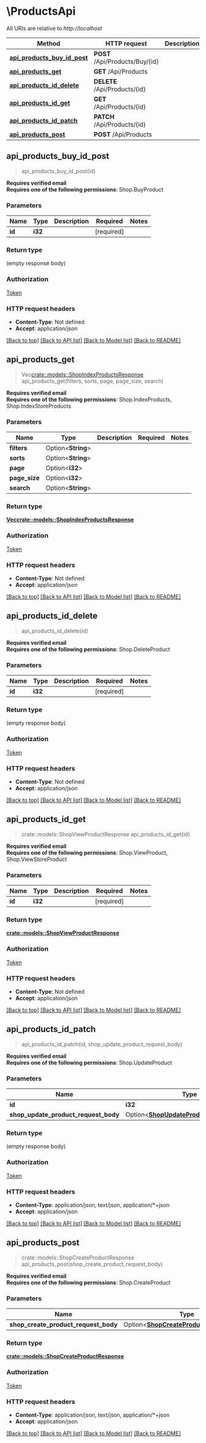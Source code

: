 # \ProductsApi

All URIs are relative to *http://localhost*

Method | HTTP request | Description
------------- | ------------- | -------------
[**api_products_buy_id_post**](ProductsApi.md#api_products_buy_id_post) | **POST** /Api/Products/Buy/{id} | 
[**api_products_get**](ProductsApi.md#api_products_get) | **GET** /Api/Products | 
[**api_products_id_delete**](ProductsApi.md#api_products_id_delete) | **DELETE** /Api/Products/{id} | 
[**api_products_id_get**](ProductsApi.md#api_products_id_get) | **GET** /Api/Products/{id} | 
[**api_products_id_patch**](ProductsApi.md#api_products_id_patch) | **PATCH** /Api/Products/{id} | 
[**api_products_post**](ProductsApi.md#api_products_post) | **POST** /Api/Products | 



## api_products_buy_id_post

> api_products_buy_id_post(id)


<b>Requires verified email</b><br><b>Requires one of the following permissions</b>: Shop.BuyProduct

### Parameters


Name | Type | Description  | Required | Notes
------------- | ------------- | ------------- | ------------- | -------------
**id** | **i32** |  | [required] |

### Return type

 (empty response body)

### Authorization

[Token](../README.md#Token)

### HTTP request headers

- **Content-Type**: Not defined
- **Accept**: application/json

[[Back to top]](#) [[Back to API list]](../README.md#documentation-for-api-endpoints) [[Back to Model list]](../README.md#documentation-for-models) [[Back to README]](../README.md)


## api_products_get

> Vec<crate::models::ShopIndexProductsResponse> api_products_get(filters, sorts, page, page_size, search)


<b>Requires verified email</b><br><b>Requires one of the following permissions</b>: Shop.IndexProducts, Shop.IndexStoreProducts

### Parameters


Name | Type | Description  | Required | Notes
------------- | ------------- | ------------- | ------------- | -------------
**filters** | Option<**String**> |  |  |
**sorts** | Option<**String**> |  |  |
**page** | Option<**i32**> |  |  |
**page_size** | Option<**i32**> |  |  |
**search** | Option<**String**> |  |  |

### Return type

[**Vec<crate::models::ShopIndexProductsResponse>**](ShopIndexProductsResponse.md)

### Authorization

[Token](../README.md#Token)

### HTTP request headers

- **Content-Type**: Not defined
- **Accept**: application/json

[[Back to top]](#) [[Back to API list]](../README.md#documentation-for-api-endpoints) [[Back to Model list]](../README.md#documentation-for-models) [[Back to README]](../README.md)


## api_products_id_delete

> api_products_id_delete(id)


<b>Requires verified email</b><br><b>Requires one of the following permissions</b>: Shop.DeleteProduct

### Parameters


Name | Type | Description  | Required | Notes
------------- | ------------- | ------------- | ------------- | -------------
**id** | **i32** |  | [required] |

### Return type

 (empty response body)

### Authorization

[Token](../README.md#Token)

### HTTP request headers

- **Content-Type**: Not defined
- **Accept**: application/json

[[Back to top]](#) [[Back to API list]](../README.md#documentation-for-api-endpoints) [[Back to Model list]](../README.md#documentation-for-models) [[Back to README]](../README.md)


## api_products_id_get

> crate::models::ShopViewProductResponse api_products_id_get(id)


<b>Requires verified email</b><br><b>Requires one of the following permissions</b>: Shop.ViewProduct, Shop.ViewStoreProduct

### Parameters


Name | Type | Description  | Required | Notes
------------- | ------------- | ------------- | ------------- | -------------
**id** | **i32** |  | [required] |

### Return type

[**crate::models::ShopViewProductResponse**](ShopViewProductResponse.md)

### Authorization

[Token](../README.md#Token)

### HTTP request headers

- **Content-Type**: Not defined
- **Accept**: application/json

[[Back to top]](#) [[Back to API list]](../README.md#documentation-for-api-endpoints) [[Back to Model list]](../README.md#documentation-for-models) [[Back to README]](../README.md)


## api_products_id_patch

> api_products_id_patch(id, shop_update_product_request_body)


<b>Requires verified email</b><br><b>Requires one of the following permissions</b>: Shop.UpdateProduct

### Parameters


Name | Type | Description  | Required | Notes
------------- | ------------- | ------------- | ------------- | -------------
**id** | **i32** |  | [required] |
**shop_update_product_request_body** | Option<[**ShopUpdateProductRequestBody**](ShopUpdateProductRequestBody.md)> |  |  |

### Return type

 (empty response body)

### Authorization

[Token](../README.md#Token)

### HTTP request headers

- **Content-Type**: application/json, text/json, application/*+json
- **Accept**: application/json

[[Back to top]](#) [[Back to API list]](../README.md#documentation-for-api-endpoints) [[Back to Model list]](../README.md#documentation-for-models) [[Back to README]](../README.md)


## api_products_post

> crate::models::ShopCreateProductResponse api_products_post(shop_create_product_request_body)


<b>Requires verified email</b><br><b>Requires one of the following permissions</b>: Shop.CreateProduct

### Parameters


Name | Type | Description  | Required | Notes
------------- | ------------- | ------------- | ------------- | -------------
**shop_create_product_request_body** | Option<[**ShopCreateProductRequestBody**](ShopCreateProductRequestBody.md)> |  |  |

### Return type

[**crate::models::ShopCreateProductResponse**](ShopCreateProductResponse.md)

### Authorization

[Token](../README.md#Token)

### HTTP request headers

- **Content-Type**: application/json, text/json, application/*+json
- **Accept**: application/json

[[Back to top]](#) [[Back to API list]](../README.md#documentation-for-api-endpoints) [[Back to Model list]](../README.md#documentation-for-models) [[Back to README]](../README.md)

